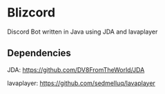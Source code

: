 # Blizcord
Discord Bot written in Java using JDA and lavaplayer

## Dependencies
JDA: https://github.com/DV8FromTheWorld/JDA

lavaplayer: https://github.com/sedmelluq/lavaplayer

